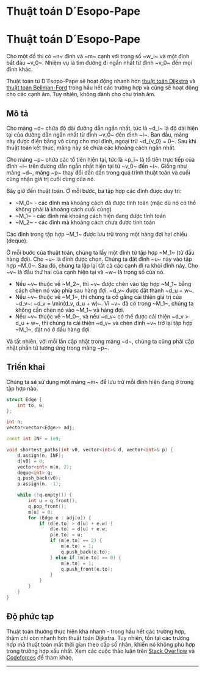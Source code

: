 # Thuật toán D´Esopo-Pape

# Thuật toán D´Esopo-Pape

Cho một đồ thị có ~n~ đỉnh và ~m~ cạnh với trọng số ~w_i~ và một đỉnh bắt đầu ~v_0~.
Nhiệm vụ là tìm đường đi ngắn nhất từ ​​đỉnh ~v_0~ đến mọi đỉnh khác.

Thuật toán từ D´Esopo-Pape sẽ hoạt động nhanh hơn [thuật toán Dijkstra](dijkstra.md) và [thuật toán Bellman-Ford](bellman_ford.md) trong hầu hết các trường hợp và cũng sẽ hoạt động cho các cạnh âm.
Tuy nhiên, không dành cho chu trình âm.

## Mô tả

Cho mảng ~d~ chứa độ dài đường dẫn ngắn nhất, tức là ~d_i~ là độ dài hiện tại của đường dẫn ngắn nhất từ ​​đỉnh ~v_0~ đến đỉnh ~i~.
Ban đầu, mảng này được điền bằng vô cùng cho mọi đỉnh, ngoại trừ ~d_{v_0} = 0~.
Sau khi thuật toán kết thúc, mảng này sẽ chứa các khoảng cách ngắn nhất.

Cho mảng ~p~ chứa các tổ tiên hiện tại, tức là ~p_i~ là tổ tiên trực tiếp của đỉnh ~i~ trên đường dẫn ngắn nhất hiện tại từ ~v_0~ đến ~i~.
Giống như mảng ~d~, mảng ~p~ thay đổi dần dần trong quá trình thuật toán và cuối cùng nhận giá trị cuối cùng của nó.

Bây giờ đến thuật toán.
Ở mỗi bước, ba tập hợp các đỉnh được duy trì:

- ~M_0~ - các đỉnh mà khoảng cách đã được tính toán (mặc dù nó có thể không phải là khoảng cách cuối cùng)
- ~M_1~ - các đỉnh mà khoảng cách hiện đang được tính toán
- ~M_2~ - các đỉnh mà khoảng cách chưa được tính toán

Các đỉnh trong tập hợp ~M_1~ được lưu trữ trong một hàng đợi hai chiều (deque).

Ở mỗi bước của thuật toán, chúng ta lấy một đỉnh từ tập hợp ~M_1~ (từ đầu hàng đợi).
Cho ~u~ là đỉnh được chọn.
Chúng ta đặt đỉnh ~u~ này vào tập hợp ~M_0~.
Sau đó, chúng ta lặp lại tất cả các cạnh đi ra khỏi đỉnh này.
Cho ~v~ là đầu thứ hai của cạnh hiện tại và ~w~ là trọng số của nó.

- Nếu ~v~ thuộc về ~M_2~, thì ~v~ được chèn vào tập hợp ~M_1~ bằng cách chèn nó vào phía sau hàng đợi.
~d_v~ được đặt thành ~d_u + w~.
- Nếu ~v~ thuộc về ~M_1~, thì chúng ta cố gắng cải thiện giá trị của ~d_v~: ~d_v = \min(d_v, d_u + w)~.
Vì ~v~ đã có trong ~M_1~, chúng ta không cần chèn nó vào ~M_1~ và hàng đợi.
- Nếu ~v~ thuộc về ~M_0~, và nếu ~d_v~ có thể được cải thiện ~d_v > d_u + w~, thì chúng ta cải thiện ~d_v~ và chèn đỉnh ~v~ trở lại tập hợp ~M_1~, đặt nó ở đầu hàng đợi.

Và tất nhiên, với mỗi lần cập nhật trong mảng ~d~, chúng ta cũng phải cập nhật phần tử tương ứng trong mảng ~p~.

## Triển khai

Chúng ta sẽ sử dụng một mảng ~m~ để lưu trữ mỗi đỉnh hiện đang ở trong tập hợp nào.

```cpp
struct Edge {
    int to, w;
};

int n;
vector<vector<Edge>> adj;

const int INF = 1e9;

void shortest_paths(int v0, vector<int>& d, vector<int>& p) {
    d.assign(n, INF);
    d[v0] = 0;
    vector<int> m(n, 2);
    deque<int> q;
    q.push_back(v0);
    p.assign(n, -1);

    while (!q.empty()) {
        int u = q.front();
        q.pop_front();
        m[u] = 0;
        for (Edge e : adj[u]) {
            if (d[e.to] > d[u] + e.w) {
                d[e.to] = d[u] + e.w;
                p[e.to] = u;
                if (m[e.to] == 2) {
                    m[e.to] = 1;
                    q.push_back(e.to);
                } else if (m[e.to] == 0) {
                    m[e.to] = 1;
                    q.push_front(e.to);
                }
            }
        }
    }
}
```

## Độ phức tạp

Thuật toán thường thực hiện khá nhanh - trong hầu hết các trường hợp, thậm chí còn nhanh hơn thuật toán Dijkstra.
Tuy nhiên, tồn tại các trường hợp mà thuật toán mất thời gian theo cấp số nhân, khiến nó không phù hợp trong trường hợp xấu nhất. Xem các cuộc thảo luận trên [Stack Overflow](https://stackoverflow.com/a/67642821) và [Codeforces](https://codeforces.com/blog/entry/3793) để tham khảo.


--- 

